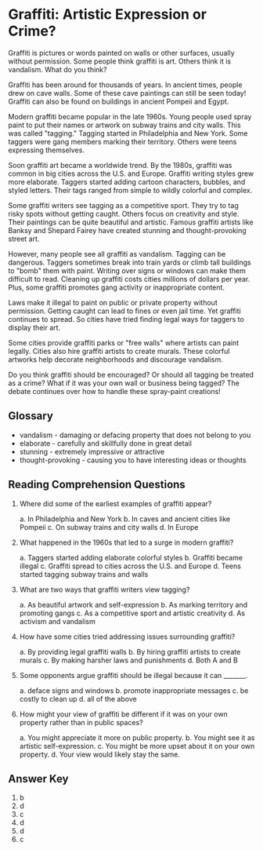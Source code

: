 # Graffiti: Artistic Expression or Crime?

Graffiti is pictures or words painted on walls or other surfaces, usually without permission. Some people think graffiti is art. Others think it is vandalism. What do you think?

Graffiti has been around for thousands of years. In ancient times, people drew on cave walls. Some of these cave paintings can still be seen today! Graffiti can also be found on buildings in ancient Pompeii and Egypt.

Modern graffiti became popular in the late 1960s. Young people used spray paint to put their names or artwork on subway trains and city walls. This was called "tagging." Tagging started in Philadelphia and New York. Some taggers were gang members marking their territory. Others were teens expressing themselves.

Soon graffiti art became a worldwide trend. By the 1980s, graffiti was common in big cities across the U.S. and Europe. Graffiti writing styles grew more elaborate. Taggers started adding cartoon characters, bubbles, and styled letters. Their tags ranged from simple to wildly colorful and complex.

Some graffiti writers see tagging as a competitive sport. They try to tag risky spots without getting caught. Others focus on creativity and style. Their paintings can be quite beautiful and artistic. Famous graffiti artists like Banksy and Shepard Fairey have created stunning and thought-provoking street art.

However, many people see all graffiti as vandalism. Tagging can be dangerous. Taggers sometimes break into train yards or climb tall buildings to "bomb" them with paint. Writing over signs or windows can make them difficult to read. Cleaning up graffiti costs cities millions of dollars per year. Plus, some graffiti promotes gang activity or inappropriate content.

Laws make it illegal to paint on public or private property without permission. Getting caught can lead to fines or even jail time. Yet graffiti continues to spread. So cities have tried finding legal ways for taggers to display their art.

Some cities provide graffiti parks or "free walls" where artists can paint legally. Cities also hire graffiti artists to create murals. These colorful artworks help decorate neighborhoods and discourage vandalism.

Do you think graffiti should be encouraged? Or should all tagging be treated as a crime? What if it was your own wall or business being tagged? The debate continues over how to handle these spray-paint creations!

## Glossary

- vandalism - damaging or defacing property that does not belong to you
- elaborate - carefully and skillfully done in great detail
- stunning - extremely impressive or attractive
- thought-provoking - causing you to have interesting ideas or thoughts

## Reading Comprehension Questions

1. Where did some of the earliest examples of graffiti appear?

   a. In Philadelphia and New York
   b. In caves and ancient cities like Pompeii
   c. On subway trains and city walls
   d. In Europe

2. What happened in the 1960s that led to a surge in modern graffiti?

   a. Taggers started adding elaborate colorful styles
   b. Graffiti became illegal
   c. Graffiti spread to cities across the U.S. and Europe
   d. Teens started tagging subway trains and walls

3. What are two ways that graffiti writers view tagging?

   a. As beautiful artwork and self-expression
   b. As marking territory and promoting gangs
   c. As a competitive sport and artistic creativity
   d. As activism and vandalism

4. How have some cities tried addressing issues surrounding graffiti?

   a. By providing legal graffiti walls
   b. By hiring graffiti artists to create murals
   c. By making harsher laws and punishments
   d. Both A and B

5. Some opponents argue graffiti should be illegal because it can _______.

   a. deface signs and windows
   b. promote inappropriate messages
   c. be costly to clean up
   d. all of the above

6. How might your view of graffiti be different if it was on your own property rather than in public spaces?

   a. You might appreciate it more on public property.
   b. You might see it as artistic self-expression.
   c. You might be more upset about it on your own property.
   d. Your view would likely stay the same.

## Answer Key

1. b
2. d
3. c
4. d
5. d
6. c
